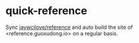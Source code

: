 # quick-reference

Sync [jaywcjlove/reference](https://github.com/jaywcjlove/reference) and auto build the site of <reference.guoxudong.io> on a regular basis.

